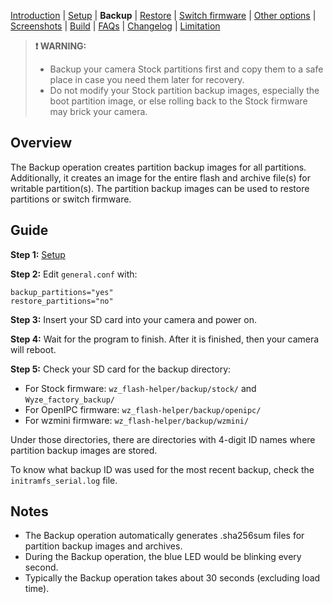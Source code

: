 [Introduction](README.md) | [Setup](README_setup.md) | **Backup** | [Restore](README_restore.md) | [Switch firmware](README_switch_firmware.md) | [Other options](README_other_options.md) | [Screenshots](README_screenshots.md) | [Build](README_build.md) | [FAQs](README_FAQs.md) | [Changelog](Changelog.md) | [Limitation](Limitation.md)

> **❗ WARNING:**
> - Backup your camera Stock partitions first and copy them to a safe place in case you need them later for recovery.
> - Do not modify your Stock partition backup images, especially the boot partition image, or else rolling back to the Stock firmware may brick your camera.

## Overview

The Backup operation creates partition backup images for all partitions. Additionally, it creates an image for the entire flash and archive file(s) for writable partition(s). The partition backup images can be used to restore partitions or switch firmware.

## Guide

**Step 1:** [Setup](README_setup.md)

**Step 2:** Edit `general.conf` with:
```
backup_partitions="yes"
restore_partitions="no"
```

**Step 3:** Insert your SD card into your camera and power on.

**Step 4:** Wait for the program to finish. After it is finished, then your camera will reboot.

**Step 5:** Check your SD card for the backup directory:

- For Stock firmware: `wz_flash-helper/backup/stock/` and `Wyze_factory_backup/`
- For OpenIPC firmware: `wz_flash-helper/backup/openipc/`
- For wzmini firmware: `wz_flash-helper/backup/wzmini/`

Under those directories, there are directories with 4-digit ID names where partition backup images are stored.

To know what backup ID was used for the most recent backup, check the `initramfs_serial.log` file.

## Notes

- The Backup operation automatically generates .sha256sum files for partition backup images and archives.
- During the Backup operation, the blue LED would be blinking every second.
- Typically the Backup operation takes about 30 seconds (excluding load time).
